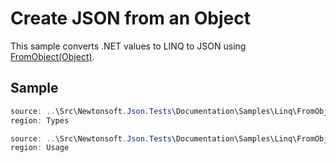 ﻿# Create JSON from an Object

This sample converts .NET values to LINQ to JSON using [FromObject(Object)](M:Newtonsoft.Json.Linq.JToken.FromObject(System.Object)).

## Sample

```csharp Types
source: ..\Src\Newtonsoft.Json.Tests\Documentation\Samples\Linq\FromObject.cs
region: Types
```

```csharp Usage
source: ..\Src\Newtonsoft.Json.Tests\Documentation\Samples\Linq\FromObject.cs
region: Usage
```
